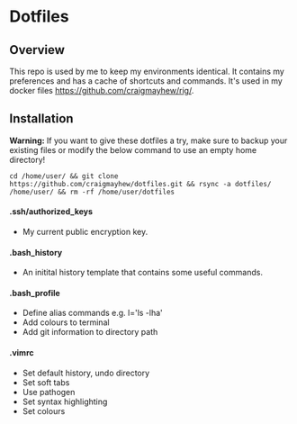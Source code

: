 # Dotfiles


## Overview

This repo is used by me to keep my environments identical. It contains my preferences and has a cache of shortcuts and commands. It's used in my docker files https://github.com/craigmayhew/rig/.

## Installation

**Warning:** If you want to give these dotfiles a try, make sure to backup your existing files or modify the below command to use an empty home directory!

```
cd /home/user/ && git clone https://github.com/craigmayhew/dotfiles.git && rsync -a dotfiles/ /home/user/ && rm -rf /home/user/dotfiles
```

#### .ssh/authorized_keys
  - My current public encryption key.

#### .bash_history
  - An initital history template that contains some useful commands.

#### .bash_profile
  - Define alias commands e.g. l='ls -lha'
  - Add colours to terminal
  - Add git information to directory path
  
#### .vimrc
  - Set default history, undo directory
  - Set soft tabs
  - Use pathogen
  - Set syntax highlighting
  - Set colours
